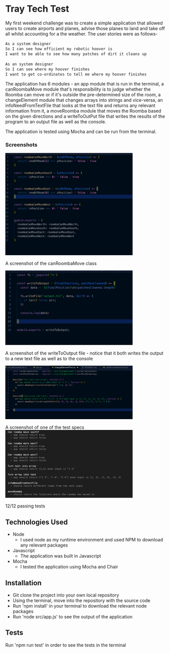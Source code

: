 Tray Tech Test
=================

My first weekend challenge was to create a simple application that allowed users to create airports and planes, advise those planes to land and take off all whilst accounting for a the weather. The user stories were as follows-

```
As a system designer 
So I can see how efficient my robotic hoover is 
I want to be able to see how many patches of dirt it cleans up

As an system designer 
So I can see where my hoover finishes 
I want to get co-ordinates to tell me where my hoover finishes

```

The application has 6 modules - an app module that is run in the terminal, a canRoombaMove module that's responsibility is to judge whether the Roomba can move or if it's outside the pre-determined size of the room, a changeElement module that changes arrays into strings and vice-versa, an infoNeedFromTextFile that looks at the text file and returns any relevant information from it, a moveRoomba module that moves the Roomba based on the given directions and a writeToOutPut file that writes the results of the program to an output file as well as the console. 

The application is tested using Mocha and can be run from the terminal.

### Screenshots

<img src="images/roombaCanMove.png?" width="400px">

A screenshot of the canRoombaMove class

<img src="images/writeToOutput.png?" width="400px">

A screenshot of the writeToOutput file - notice that it both writes the output to a new text file as well as to the console

<img src="images/tests_run.png?" width="400px">

A screenshot of one of the test specs
<img src="images/tests.png?" width="400px">

12/12 passing tests

Technologies Used
-----

* Node
  * I used node as my runtime environment and used NPM to download any relevant packages
* Javascript
  * The application was built in Javascript
* Mocha
  * I tested the application using Mocha and Chair

Installation
-----

* Git clone the project into your own local repository
* Using the terminal, move into the repository with the source code
* Run 'npm install' in your terminal to download the relevant node packages
* Run 'node src/app.js' to see the output of the application


Tests
-----

Run 'npm run test' in order to see the tests in the terminal